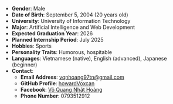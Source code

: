 - **Gender**: Male
- **Date of Birth**: September 5, 2004 (20 years old)
- **University**: University of Information Technology
- **Major**: Artificial Intelligence and Web Development
- **Expected Graduation Year**: 2026
- **Planned Internship Period**: July 2025
- **Hobbies**: Sports
- **Personality Traits**: Humorous, hospitable
- **Languages**: Vietnamese (native), English (advanced), Japanese (beginner)
- **Contact**:
    - **Email Address**: [vqnhoang97tn@gmail.com](mailto:vqnhoang97tn@gmail.com)
    - **GitHub Profile**: [howardVoxcan](https://github.com/howardVoxcan)
    - **Facebook**: [Võ Quang Nhật Hoàng](https://www.facebook.com/quangnhathoang.vo.3/)
    - **Phone Number**: 0793512912
